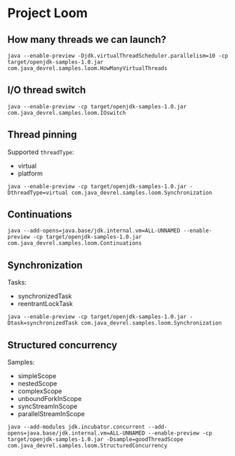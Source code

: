 # Project Loom

## How many threads we can launch?

```shell
java --enable-preview -Djdk.virtualThreadScheduler.parallelism=10 -cp target/openjdk-samples-1.0.jar com.java_devrel.samples.loom.HowManyVirtualThreads
```

## I/O thread switch

```shell
java --enable-preview -cp target/openjdk-samples-1.0.jar com.java_devrel.samples.loom.IOswitch
```


## Thread pinning

Supported `threadType`:
 - virtual
 - platform

```shell
java --enable-preview -cp target/openjdk-samples-1.0.jar -DthreadType=virtual com.java_devrel.samples.loom.Synchronization
```

## Continuations

```shell
java --add-opens=java.base/jdk.internal.vm=ALL-UNNAMED --enable-preview -cp target/openjdk-samples-1.0.jar com.java_devrel.samples.loom.Continuations
```

## Synchronization

Tasks:
 - synchronizedTask
 - reentrantLockTask

```shell
java --enable-preview -cp target/openjdk-samples-1.0.jar -Dtask=synchronizedTask com.java_devrel.samples.loom.Synchronization
```

## Structured concurrency

Samples:
 - simpleScope
 - nestedScope
 - complexScope
 - unboundForkInScope
 - syncStreamInScope
 - parallelStreamInScope

```shell
java --add-modules jdk.incubator.concurrent --add-opens=java.base/jdk.internal.vm=ALL-UNNAMED --enable-preview -cp target/openjdk-samples-1.0.jar -Dsample=goodThreadScope com.java_devrel.samples.loom.StructuredConcurrency
```
